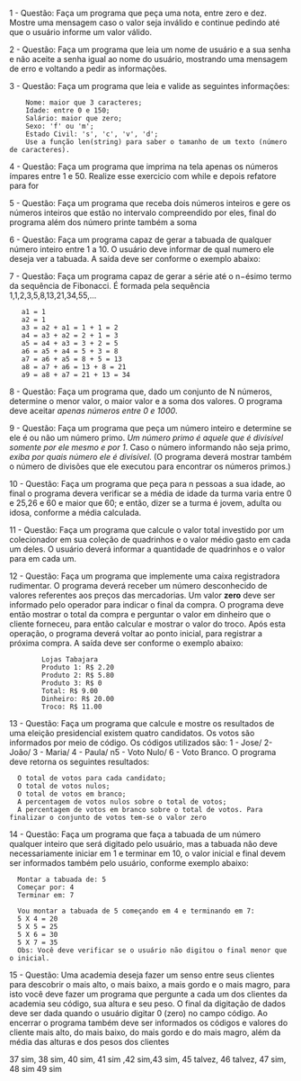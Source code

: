  1 - Questão: Faça um programa que peça uma nota, entre zero e dez. Mostre uma mensagem caso o valor seja inválido e continue pedindo até que o usuário informe um valor válido.


 2 - Questão: Faça um programa que leia um nome de usuário e a sua senha e não aceite a senha igual ao nome do usuário, mostrando uma mensagem de erro e voltando a pedir as informações.

 3 - Questão: Faça um programa que leia e valide as seguintes informações:

        Nome: maior que 3 caracteres;
        Idade: entre 0 e 150;
        Salário: maior que zero;
        Sexo: 'f' ou 'm';
        Estado Civil: 's', 'c', 'v', 'd';
        Use a função len(string) para saber o tamanho de um texto (número de caracteres).

 4 - Questão: Faça um programa que imprima na tela apenas os números ímpares entre 1 e 50. Realize esse exercicio com while e depois refatore para for

 5 - Questão: Faça um programa que receba dois números inteiros e gere os números inteiros que estão no intervalo compreendido por eles, final do  programa além dos número printe também a soma

 6 - Questão: Faça um programa capaz de gerar a tabuada de qualquer número inteiro entre 1 a 10. O usuário deve informar de qual numero ele deseja ver a tabuada. A saída deve ser conforme o exemplo abaixo: 

 7 - Questão:  Faça um programa capaz de gerar a série até o n−ésimo termo da sequência de Fibonacci. É formada pela sequência 1,1,2,3,5,8,13,21,34,55,...

       a1 = 1
       a2 = 1
       a3 = a2 + a1 = 1 + 1 = 2
       a4 = a3 + a2 = 2 + 1 = 3
       a5 = a4 + a3 = 3 + 2 = 5
       a6 = a5 + a4 = 5 + 3 = 8
       a7 = a6 + a5 = 8 + 5 = 13
       a8 = a7 + a6 = 13 + 8 = 21
       a9 = a8 + a7 = 21 + 13 = 34 

 8 - Questão: Faça um programa que, dado um conjunto de N números, determine o menor valor, o maior valor e a soma dos valores. O programa deve aceitar *apenas números entre 0 e 1000*. 

 9 - Questão: Faça um programa que peça um número inteiro e determine se ele é ou não um número primo. *Um número primo é aquele que é divisível somente por ele mesmo e por 1*. Caso o número informando não seja primo, *exiba por quais número ele é divisível*. (O programa deverá mostrar também o número de divisões que ele executou para encontrar os números primos.)

 10 - Questão: Faça um programa que peça para n pessoas a sua idade, ao final o programa devera verificar se a média de idade da turma varia entre 0 e 25,26 e 60 e maior que 60; e então, dizer se a turma é jovem, adulta ou idosa, conforme a média calculada.

 11 - Questão: Faça um programa que calcule o valor total investido por um colecionador em sua coleção de quadrinhos e o valor médio gasto em cada um deles. O usuário deverá informar a quantidade de quadrinhos e o valor para em cada um.

 12 - Questão: Faça um programa que implemente uma caixa registradora rudimentar. O programa deverá receber um número desconhecido de valores referentes aos preços das mercadorias. Um valor **zero** deve ser informado pelo operador para indicar o final da compra. O programa deve então mostrar o total da compra e perguntar o valor em dinheiro que o cliente forneceu, para então calcular e mostrar o valor do troco. Após esta operação, o programa deverá voltar ao ponto inicial, para registrar a próxima compra. A saída deve ser conforme o exemplo abaixo:

            Lojas Tabajara 
            Produto 1: R$ 2.20
            Produto 2: R$ 5.80
            Produto 3: R$ 0
            Total: R$ 9.00
            Dinheiro: R$ 20.00
            Troco: R$ 11.00

13 - Questão: Faça um programa que calcule e mostre os resultados de uma eleição presidencial existem quatro candidatos. Os votos são informados por meio de código. Os códigos utilizados são: 1 - Jose/ 2- João/ 3 - Maria/ 4 - Paula/ n5 - Voto Nulo/ 6 - Voto Branco. O programa deve retorna os seguintes resultados:
      
      O total de votos para cada candidato;
      O total de votos nulos;
      O total de votos em branco;
      A percentagem de votos nulos sobre o total de votos;
      A percentagem de votos em branco sobre o total de votos. Para finalizar o conjunto de votos tem-se o valor zero

14 - Questão: Faça um programa que faça a tabuada de um número qualquer inteiro que será digitado pelo usuário, mas a tabuada não deve necessariamente iniciar em 1 e terminar em 10, o valor inicial e final devem ser informados também pelo usuário, conforme exemplo abaixo:

      Montar a tabuada de: 5
      Começar por: 4
      Terminar em: 7

      Vou montar a tabuada de 5 começando em 4 e terminando em 7:
      5 X 4 = 20
      5 X 5 = 25
      5 X 6 = 30
      5 X 7 = 35
      Obs: Você deve verificar se o usuário não digitou o final menor que o inicial.

15 - Questão: Uma academia deseja fazer um senso entre seus clientes para descobrir o mais alto, o mais baixo, a mais gordo e o mais magro, para isto você deve fazer um programa que pergunte a cada um dos clientes da academia seu código, sua altura e seu peso. O final da digitação de dados deve ser dada quando o usuário digitar 0 (zero) no campo código. Ao encerrar o programa também deve ser informados os códigos e valores do cliente mais alto, do mais baixo, do mais gordo e do mais magro, além da média das alturas e dos pesos dos clientes

37 sim, 38 sim, 40 sim, 41 sim ,42 sim,43 sim, 45 talvez, 46 talvez, 47 sim, 48 sim 49 sim